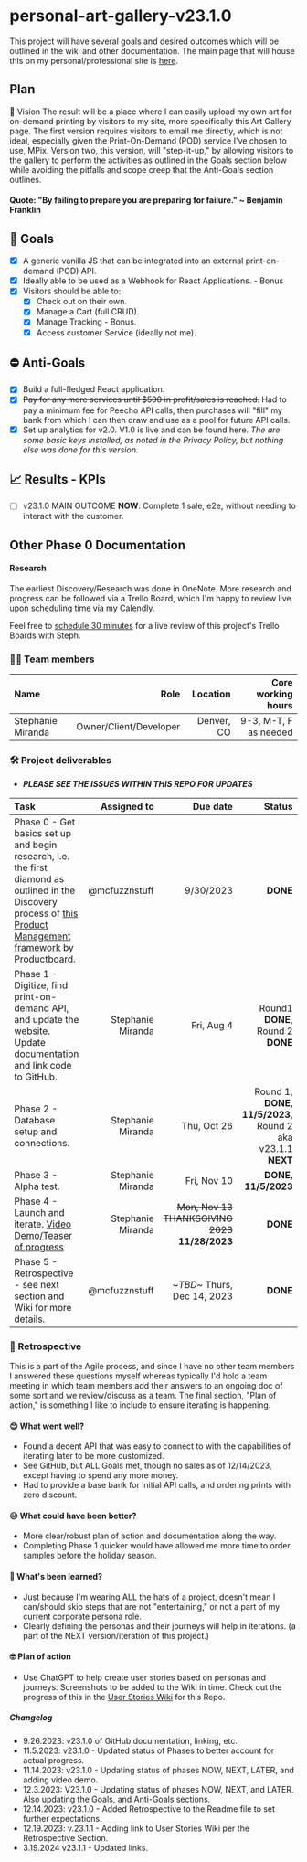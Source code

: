 # personal-art-gallery-v23.1.0
This project will have several goals and desired outcomes which will be outlined in the wiki and other documentation. The main page that will house this on my personal/professional site is [here](https://www.thestephaniemiranda.com/steph-s-digital-art-gallery-purchase-direct.html).

## Plan

💫 Vision
The result will be a place where I can easily upload my own art for on-demand printing by visitors to my site, more specifically this Art Gallery page. The first version requires visitors to email me directly, which is not ideal, especially given the Print-On-Demand (POD) service I've chosen to use, MPix. Version two, this version, will "step-it-up," by allowing visitors to the gallery to perform the activities as outlined in the Goals section below while avoiding the pitfalls and scope creep that the Anti-Goals section outlines.<br>
#### Quote: "By failing to prepare you are preparing for failure." ~ Benjamin Franklin

## 🎯️ Goals
- [x]  A generic vanilla JS that can be integrated into an external print-on-demand (POD) API.
- [x]  Ideally able to be used as a Webhook for React Applications. - Bonus
- [x]  Visitors should be able to:
    - [x]  Check out on their own.
    - [x]  Manage a Cart (full CRUD). 
    - [x]  Manage Tracking - Bonus.
    - [x]  Access customer Service (ideally not me).

## ⛔ Anti-Goals
- [x]  Build a full-fledged React application.
- [x]  ~~Pay for any more services until $500 in profit/sales is reached.~~ Had to pay a minimum fee for Peecho API calls, then purchases will "fill" my bank from which I can then draw and use as a pool for future API calls.
- [x]  Set up analytics for v2.0. V1.0 is live and can be found here. _The are some basic keys installed, as noted in the Privacy Policy, but nothing else was done for this version._

## 📈 Results - KPIs
- [ ] v23.1.0 MAIN OUTCOME **NOW**: Complete 1 sale, e2e, without needing to interact with the customer.

## Other Phase 0 Documentation

#### Research
The earliest Discovery/Research was done in OneNote. More research and progress can be followed via a Trello Board, which I'm happy to review live upon scheduling time via my Calendly.

Feel free to [schedule 30 minutes](https://calendly.com/stephanie-4lq/30min) for a live review of this project's Trello Boards with Steph.

### 🧑‍💻 Team members

 Name	| Role	| Location	| Core working hours	
 :------------- | -----:| -------------:| -------------:
 Stephanie Miranda	| Owner/Client/Developer	| Denver, CO | 9-3, M-T, F as needed 


### 🛠️ Project deliverables

* **_PLEASE SEE THE ISSUES WITHIN THIS REPO FOR UPDATES_**

 Task	| Assigned to	| Due date	| Status 
 :------------- | -------------:| -----:| ---------:
 Phase 0 - Get basics set up and begin research, i.e. the first diamond as outlined in the Discovery process of [this Product Management framework](https://www.productboard.com/blog/double-diamond-framework-product-management/) by Productboard. | @mcfuzznstuff | 9/30/2023 | **DONE** 
 Phase 1 - Digitize, find print-on-demand API, and update the website.	Update documentation and link code to GitHub. |Stephanie Miranda | Fri, Aug 4 | Round1 **DONE**, Round 2 **DONE** 
 Phase 2 - Database setup and connections.	|Stephanie Miranda | Thu, Oct 26	| Round 1, **DONE, 11/5/2023**, Round 2  aka v23.1.1 **NEXT** 
 Phase 3 - Alpha test.	| Stephanie Miranda | Fri, Nov 10	| **DONE, 11/5/2023** 
 Phase 4 - Launch and iterate. [Video Demo/Teaser of progress](https://www.loom.com/share/6b290ee848cf41978386b3867268dcfe?sid=0a1bc124-ede0-42b7-9419-3367dd5e11cc)	| Stephanie Miranda | 	~~Mon, Nov 13~~	 ~~THANKSGIVING 2023~~ **11/28/2023** | **DONE** 
 Phase 5 - Retrospective - see next section and Wiki for more details.	| @mcfuzznstuff | ~_TBD_~ Thurs, Dec 14, 2023 | **DONE** 


### 🔭 Retrospective

This is a part of the Agile process, and since I have no other team members I answered these questions myself whereas typically I'd hold a team meeting in which team members add their answers to an ongoing doc of some sort and we review/discuss as a team. The final section, "Plan of action," is something I like to include to ensure iterating is happening.
 
#### 😊 What went well?
- Found a decent API that was easy to connect to with the capabilities of iterating later to be more customized.
- See GitHub, but ALL Goals met, though no sales as of 12/14/2023, except having to spend any more money.
- Had to provide a base bank for initial API calls, and ordering prints with zero discount.
#### 😐 What could have been better?
- More clear/robust plan of action and documentation along the way.
- Completing Phase 1 quicker would have allowed me more time to order samples before the holiday season.
#### 🤔 What's been learned?
- Just because I'm wearing ALL the hats of a project, doesn't mean I can/should skip steps that are not "entertaining," or not a part of my current corporate persona role.
- Clearly defining the personas and their journeys will help in iterations. (a part of the NEXT version/iteration of this project.)
#### 🤓 Plan of action
- Use ChatGPT to help create user stories based on personas and journeys. Screenshots to be added to the Wiki in time. Check out the progress of this in the [User Stories Wiki](https://github.com/mcfuzznstuff/personal-art-gallery-v23.1.0/wiki/User-Stories) for this Repo. 


 ##### Changelog

 - 9.26.2023: v23.1.0 of GitHub documentation, linking, etc.
 - 11.5.2023: v23.1.0 - Updated status of Phases to better account for actual progress.
 - 11.14.2023: v23.1.0 - Updating status of phases NOW, NEXT, LATER, and adding video demo.
 - 12.3.2023: V23.1.0 - Updating status of phases NOW, NEXT, and LATER. Also updating the Goals, and Anti-Goals sections.
 - 12.14.2023: v23.1.0 - Added Retrospective to the Readme file to set further expectations.
 - 12.19.2023: v.23.1.1 - Adding link to User Stories Wiki per the Retrospective Section.
 - 3.19.2024 v23.1.1 - Updated links.
